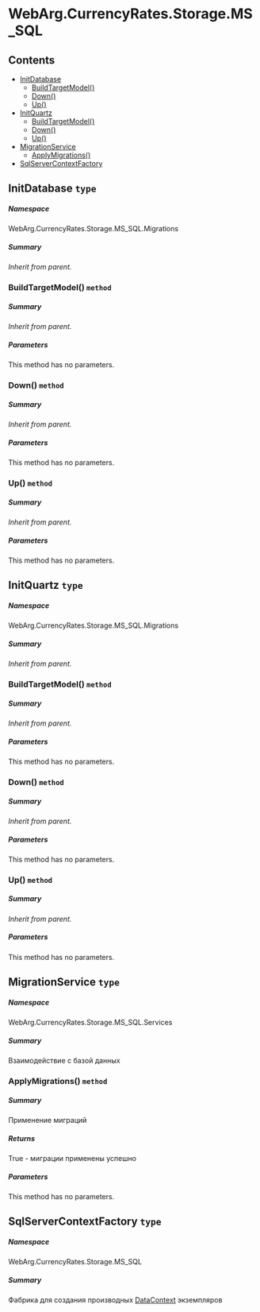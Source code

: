 <a name='assembly'></a>
# WebArg.CurrencyRates.Storage.MS_SQL

## Contents

- [InitDatabase](#T-WebArg-CurrencyRates-Storage-MS_SQL-Migrations-InitDatabase 'WebArg.CurrencyRates.Storage.MS_SQL.Migrations.InitDatabase')
  - [BuildTargetModel()](#M-WebArg-CurrencyRates-Storage-MS_SQL-Migrations-InitDatabase-BuildTargetModel-Microsoft-EntityFrameworkCore-ModelBuilder- 'WebArg.CurrencyRates.Storage.MS_SQL.Migrations.InitDatabase.BuildTargetModel(Microsoft.EntityFrameworkCore.ModelBuilder)')
  - [Down()](#M-WebArg-CurrencyRates-Storage-MS_SQL-Migrations-InitDatabase-Down-Microsoft-EntityFrameworkCore-Migrations-MigrationBuilder- 'WebArg.CurrencyRates.Storage.MS_SQL.Migrations.InitDatabase.Down(Microsoft.EntityFrameworkCore.Migrations.MigrationBuilder)')
  - [Up()](#M-WebArg-CurrencyRates-Storage-MS_SQL-Migrations-InitDatabase-Up-Microsoft-EntityFrameworkCore-Migrations-MigrationBuilder- 'WebArg.CurrencyRates.Storage.MS_SQL.Migrations.InitDatabase.Up(Microsoft.EntityFrameworkCore.Migrations.MigrationBuilder)')
- [InitQuartz](#T-WebArg-CurrencyRates-Storage-MS_SQL-Migrations-InitQuartz 'WebArg.CurrencyRates.Storage.MS_SQL.Migrations.InitQuartz')
  - [BuildTargetModel()](#M-WebArg-CurrencyRates-Storage-MS_SQL-Migrations-InitQuartz-BuildTargetModel-Microsoft-EntityFrameworkCore-ModelBuilder- 'WebArg.CurrencyRates.Storage.MS_SQL.Migrations.InitQuartz.BuildTargetModel(Microsoft.EntityFrameworkCore.ModelBuilder)')
  - [Down()](#M-WebArg-CurrencyRates-Storage-MS_SQL-Migrations-InitQuartz-Down-Microsoft-EntityFrameworkCore-Migrations-MigrationBuilder- 'WebArg.CurrencyRates.Storage.MS_SQL.Migrations.InitQuartz.Down(Microsoft.EntityFrameworkCore.Migrations.MigrationBuilder)')
  - [Up()](#M-WebArg-CurrencyRates-Storage-MS_SQL-Migrations-InitQuartz-Up-Microsoft-EntityFrameworkCore-Migrations-MigrationBuilder- 'WebArg.CurrencyRates.Storage.MS_SQL.Migrations.InitQuartz.Up(Microsoft.EntityFrameworkCore.Migrations.MigrationBuilder)')
- [MigrationService](#T-WebArg-CurrencyRates-Storage-MS_SQL-Services-MigrationService 'WebArg.CurrencyRates.Storage.MS_SQL.Services.MigrationService')
  - [ApplyMigrations()](#M-WebArg-CurrencyRates-Storage-MS_SQL-Services-MigrationService-ApplyMigrations 'WebArg.CurrencyRates.Storage.MS_SQL.Services.MigrationService.ApplyMigrations')
- [SqlServerContextFactory](#T-WebArg-CurrencyRates-Storage-MS_SQL-SqlServerContextFactory 'WebArg.CurrencyRates.Storage.MS_SQL.SqlServerContextFactory')

<a name='T-WebArg-CurrencyRates-Storage-MS_SQL-Migrations-InitDatabase'></a>
## InitDatabase `type`

##### Namespace

WebArg.CurrencyRates.Storage.MS_SQL.Migrations

##### Summary

*Inherit from parent.*

<a name='M-WebArg-CurrencyRates-Storage-MS_SQL-Migrations-InitDatabase-BuildTargetModel-Microsoft-EntityFrameworkCore-ModelBuilder-'></a>
### BuildTargetModel() `method`

##### Summary

*Inherit from parent.*

##### Parameters

This method has no parameters.

<a name='M-WebArg-CurrencyRates-Storage-MS_SQL-Migrations-InitDatabase-Down-Microsoft-EntityFrameworkCore-Migrations-MigrationBuilder-'></a>
### Down() `method`

##### Summary

*Inherit from parent.*

##### Parameters

This method has no parameters.

<a name='M-WebArg-CurrencyRates-Storage-MS_SQL-Migrations-InitDatabase-Up-Microsoft-EntityFrameworkCore-Migrations-MigrationBuilder-'></a>
### Up() `method`

##### Summary

*Inherit from parent.*

##### Parameters

This method has no parameters.

<a name='T-WebArg-CurrencyRates-Storage-MS_SQL-Migrations-InitQuartz'></a>
## InitQuartz `type`

##### Namespace

WebArg.CurrencyRates.Storage.MS_SQL.Migrations

##### Summary

*Inherit from parent.*

<a name='M-WebArg-CurrencyRates-Storage-MS_SQL-Migrations-InitQuartz-BuildTargetModel-Microsoft-EntityFrameworkCore-ModelBuilder-'></a>
### BuildTargetModel() `method`

##### Summary

*Inherit from parent.*

##### Parameters

This method has no parameters.

<a name='M-WebArg-CurrencyRates-Storage-MS_SQL-Migrations-InitQuartz-Down-Microsoft-EntityFrameworkCore-Migrations-MigrationBuilder-'></a>
### Down() `method`

##### Summary

*Inherit from parent.*

##### Parameters

This method has no parameters.

<a name='M-WebArg-CurrencyRates-Storage-MS_SQL-Migrations-InitQuartz-Up-Microsoft-EntityFrameworkCore-Migrations-MigrationBuilder-'></a>
### Up() `method`

##### Summary

*Inherit from parent.*

##### Parameters

This method has no parameters.

<a name='T-WebArg-CurrencyRates-Storage-MS_SQL-Services-MigrationService'></a>
## MigrationService `type`

##### Namespace

WebArg.CurrencyRates.Storage.MS_SQL.Services

##### Summary

Взаимодействие с базой данных

<a name='M-WebArg-CurrencyRates-Storage-MS_SQL-Services-MigrationService-ApplyMigrations'></a>
### ApplyMigrations() `method`

##### Summary

Применение миграций

##### Returns

True - миграции применены успешно

##### Parameters

This method has no parameters.

<a name='T-WebArg-CurrencyRates-Storage-MS_SQL-SqlServerContextFactory'></a>
## SqlServerContextFactory `type`

##### Namespace

WebArg.CurrencyRates.Storage.MS_SQL

##### Summary

Фабрика для создания производных [DataContext](#T-WebArg-CurrencyRates-Storage-Database-DataContext 'WebArg.CurrencyRates.Storage.Database.DataContext') экземпляров
